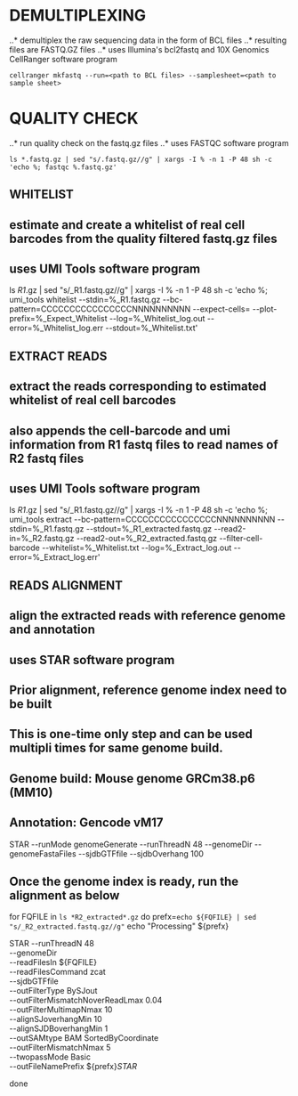 # DEMULTIPLEXING
..* demultiplex the raw sequencing data in the form of BCL files
..* resulting files are FASTQ.GZ files
..* uses Illumina's bcl2fastq and 10X Genomics CellRanger software program
```shell
cellranger mkfastq --run=<path to BCL files> --samplesheet=<path to sample sheet>
```

# QUALITY CHECK
..* run quality check on the fastq.gz files
..* uses FASTQC software program
```shell
ls *.fastq.gz | sed "s/.fastq.gz//g" | xargs -I % -n 1 -P 48 sh -c 'echo %; fastqc %.fastq.gz'
```

## WHITELIST
## estimate and create a whitelist of real cell barcodes from the quality filtered fastq.gz files
## uses UMI Tools software program

ls *R1*.gz | sed "s/_R1.fastq.gz//g" | xargs -I % -n 1 -P 48 sh -c 'echo %; umi_tools whitelist --stdin=%_R1.fastq.gz --bc-pattern=CCCCCCCCCCCCCCCCNNNNNNNNNN --expect-cells=<number of expected cells> --plot-prefix=%_Expect_Whitelist --log=%_Whitelist_log.out --error=%_Whitelist_log.err --stdout=%_Whitelist.txt'

## EXTRACT READS
## extract the reads corresponding to estimated whitelist of real cell barcodes
## also appends the cell-barcode and umi information from R1 fastq files to read names of R2 fastq files
## uses UMI Tools software program

ls *R1*.gz | sed "s/_R1.fastq.gz//g" | xargs -I % -n 1 -P 48 sh -c 'echo %; umi_tools extract --bc-pattern=CCCCCCCCCCCCCCCCNNNNNNNNNN --stdin=%_R1.fastq.gz --stdout=%_R1_extracted.fastq.gz --read2-in=%_R2.fastq.gz --read2-out=%_R2_extracted.fastq.gz --filter-cell-barcode --whitelist=%_Whitelist.txt --log=%_Extract_log.out --error=%_Extract_log.err'

## READS ALIGNMENT
## align the extracted reads with reference genome and annotation
## uses STAR software program

## Prior alignment, reference genome index need to be built
## This is one-time only step and can be used multipli times for same genome build.
## Genome build: Mouse genome GRCm38.p6 (MM10)
## Annotation: Gencode vM17

STAR --runMode genomeGenerate --runThreadN 48 --genomeDir <genome index directory> --genomeFastaFiles <reference genome fasta file> --sjdbGTFfile <reference annotation gtf file> --sjdbOverhang 100


## Once the genome index is ready, run the alignment as below
for FQFILE in `ls *R2_extracted*.gz`
 do
  prefx=`echo ${FQFILE} | sed "s/_R2_extracted.fastq.gz//g"`
  echo "Processing" ${prefx}

  STAR --runThreadN 48 \
       --genomeDir <path the reference genome index> \
       --readFilesIn ${FQFILE} \
       --readFilesCommand zcat \
       --sjdbGTFfile <path to reference annotation gtf file> \
       --outFilterType BySJout  \
       --outFilterMismatchNoverReadLmax 0.04 \
       --outFilterMultimapNmax 10 \
       --alignSJoverhangMin 10 \
       --alignSJDBoverhangMin 1 \
       --outSAMtype BAM SortedByCoordinate \
       --outFilterMismatchNmax 5 \
       --twopassMode Basic \
       --outFileNamePrefix ${prefx}_STAR_

 done

